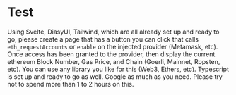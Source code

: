 # Test

Using Svelte, DiasyUI, Tailwind, which are all already set up and ready to go, please create a page that has a button you can click that calls `eth_requestAccounts` or `enable` on the injected provider (Metamask, etc). Once access has been granted to the provider, then display the current ethereum Block Number, Gas Price, and Chain (Goerli, Mainnet, Ropsten, etc). You can use any library you like for this (Web3, Ethers, etc). Typescript is set up and ready to go as well. Google as much as you need. Please try not to spend more than 1 to 2 hours on this.
